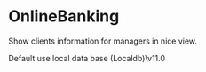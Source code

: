 OnlineBanking
=============
Show clients information for managers in nice view.

Default use local data base (Localdb)\v11.0